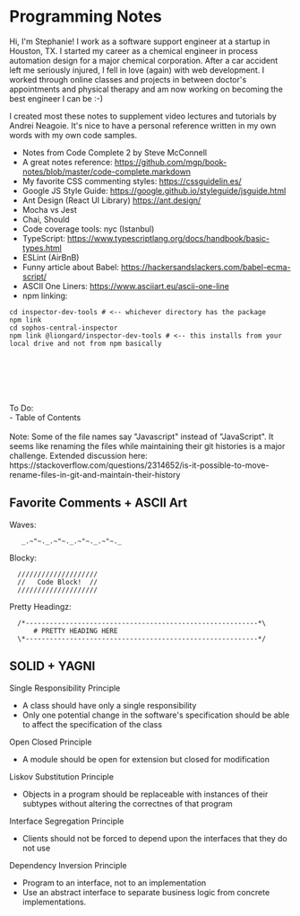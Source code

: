 # Programming Notes

Hi, I'm Stephanie! I work as a software support engineer at a startup in Houston, TX. I started my career as a chemical engineer in process automation design for a major chemical corporation. After a car accident left me seriously injured, I fell in love (again) with web development. I worked through online classes and projects in between doctor's appointments and physical therapy and am now working on becoming the best engineer I can be :-)

I created most these notes to supplement video lectures and tutorials by Andrei Neagoie. It's nice to have a personal reference written in my own words with my own code samples. 

- Notes from Code Complete 2 by Steve McConnell
- A great notes reference: https://github.com/mgp/book-notes/blob/master/code-complete.markdown
- My favorite CSS commenting styles: https://cssguidelin.es/
- Google JS Style Guide: https://google.github.io/styleguide/jsguide.html
- Ant Design (React UI Library) https://ant.design/
- Mocha vs Jest
- Chai, Should
- Code coverage tools: nyc (Istanbul)
- TypeScript: https://www.typescriptlang.org/docs/handbook/basic-types.html
- ESLint (AirBnB)
- Funny article about Babel: https://hackersandslackers.com/babel-ecma-script/
- ASCII One Liners: https://www.asciiart.eu/ascii-one-line
- npm linking:
```
cd inspector-dev-tools # <-- whichever directory has the package
npm link
cd sophos-central-inspector
npm link @liongard/inspector-dev-tools # <-- this installs from your local drive and not from npm basically
```

<br>
<br>
<br>
<br>
<br>
To Do:<br>
- Table of Contents
<br>
<br>
Note: Some of the file names say "Javascript" instead of "JavaScript". It seems like renaming the files while maintaining their git histories is a major challenge. Extended discussion here: https://stackoverflow.com/questions/2314652/is-it-possible-to-move-rename-files-in-git-and-maintain-their-history


## Favorite Comments + ASCII Art
Waves:
```
   _.~"~._.~"~._.~"~._.~"~._
```

Blocky:
```
  ////////////////////
  //   Code Block!  //
  ////////////////////
  ```

Pretty Headingz:
```
  /*----------------------------------------------------------*\
      # PRETTY HEADING HERE
  \*----------------------------------------------------------*/
  ```
  
  ## SOLID + YAGNI
  Single Responsibility Principle
  - A class should have only a single responsibility
  - Only one potential change in the software's specification should be able to affect the specification of the class
  
  Open Closed Principle
  - A module should be open for extension but closed for modification
  
  Liskov Substitution Principle
  - Objects in a program should be replaceable with instances of their subtypes without altering the correctnes of that program
  
  Interface Segregation Principle
  - Clients should not be forced to depend upon the interfaces that they do not use
  
  Dependency Inversion Principle
  - Program to an interface, not to an implementation
  - Use an abstract interface to separate business logic from concrete implementations.




